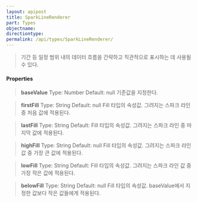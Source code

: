```yaml
---
layout: apipost
title: SparkLineRenderer
part: Types
objectname: 
directiontype: 
permalink: /api/types/SparkLineRenderer/
---
```



> 기간 등 일정 범위 내의 데이터 흐름을 간략하고 직관적으로 표시하는 데 사용될 수 있다.

#### Properties

> **baseValue**
> Type: Number
> Default: null
> 기준값을 지정한다. 

> **firstFill**
> Type: String
> Default: null
> Fill 타입의 속성값. 그려지는 스파크 라인 중 처음 값에 적용된다.

> **lastFill**
> Type: String
> Default:
> Fill 타입의 속성값. 그려지는 스파크 라인 중 마지막 값에 적용된다.

> **highFill**
> Type: String
> Default: null
> Fill 타입의 속성값. 그려지는 스파크 라인 값 중 가장 큰 값에 적용된다.

> **lowFill**
> Type: String
> Default:
> Fill 타입의 속성값. 그려지는 스파크 라인 값 중 가장 작은 값에 적용된다.

> **belowFill**
> Type: String
> Default: null
> Fill 타입의 속성값. baseValue에서 지정한 값보다 작은 값들에게 적용된다.

